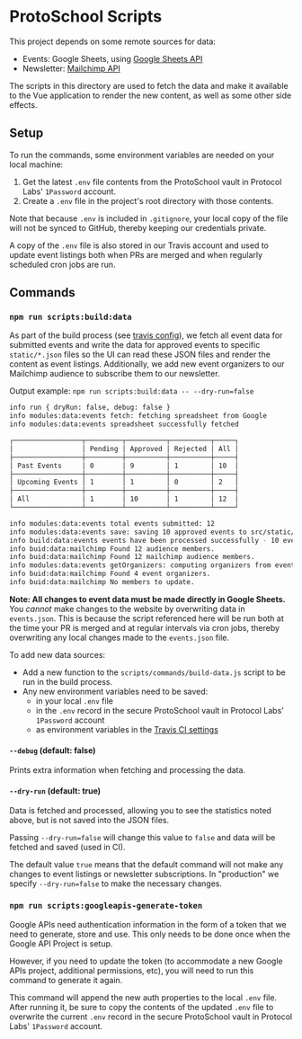 # ProtoSchool Scripts

This project depends on some remote sources for data:

- Events: Google Sheets, using [Google Sheets API](https://developers.google.com/sheets/api/reference/rest/v4/spreadsheets.values/get)
- Newsletter: [Mailchimp API](https://mailchimp.com/developer/)

The scripts in this directory are used to fetch the data and make it available to the Vue application to render the new content, as well as some other side effects.

## Setup

To run the commands, some environment variables are needed on your local machine:

1.  Get the latest `.env` file contents from the ProtoSchool vault in Protocol Labs' `1Password` account.
2.  Create a `.env` file in the project's root directory with those contents.

Note that because `.env` is included in `.gitignore`, your local copy of the file will not be synced to GitHub, thereby keeping our credentials private.

A copy of the `.env` file is also stored in our Travis account and used to update event listings both when PRs are merged and when regularly scheduled cron jobs are run.

## Commands

### `npm run scripts:build:data`

As part of the build process (see [travis config](../.travis.yml)), we fetch all event data for submitted events and write the data for approved events to specific `static/*.json` files so the UI can read these JSON files and render the content as event listings. Additionally, we add new event organizers to our Mailchimp audience to subscribe them to our newsletter.

Output example: `npm run scripts:build:data -- --dry-run=false`

```bash
info run { dryRun: false, debug: false }
info modules:data:events fetch: fetching spreadsheet from Google
info modules:data:events spreadsheet successfully fetched

┌─────────────────┬─────────┬──────────┬──────────┬─────┐
│                 │ Pending │ Approved │ Rejected │ All │
├─────────────────┼─────────┼──────────┼──────────┼─────┤
│ Past Events     │ 0       │ 9        │ 1        │ 10  │
├─────────────────┼─────────┼──────────┼──────────┼─────┤
│ Upcoming Events │ 1       │ 1        │ 0        │ 2   │
├─────────────────┼─────────┼──────────┼──────────┼─────┤
│ All             │ 1       │ 10       │ 1        │ 12  │
└─────────────────┴─────────┴──────────┴──────────┴─────┘

info modules:data:events total events submitted: 12
info modules:data:events save: saving 10 approved events to src/static/events.json
info build:data:events events have been processed successfully - 10 events saved
info buid:data:mailchimp Found 12 audience members.
info buid:data:mailchimp Found 12 mailchimp audience members.
info modules:data:events getOrganizers: computing organizers from events list.
info buid:data:mailchimp Found 4 event organizers.
info buid:data:mailchimp No members to update.
```

**Note: All changes to event data must be made directly in Google Sheets.** You _cannot_ make changes to the website by overwriting data in `events.json`. This is because the script referenced here will be run both at the time your PR is merged and at regular intervals via cron jobs, thereby overwriting any local changes made to the `events.json` file.

To add new data sources:

- Add a new function to the `scripts/commands/build-data.js` script to be run in the build process.
- Any new environment variables need to be saved:
    -  in your local `.env` file
    -  in the `.env` record in the secure ProtoSchool vault in Protocol Labs' `1Password` account
    -  as environment variables in the [Travis CI settings](https://travis-ci.org/ProtoSchool/protoschool.github.io/settings)

#### `--debug` (default: false)

Prints extra information when fetching and processing the data.

#### `--dry-run` (default: true)

Data is fetched and processed, allowing you to see the statistics noted above, but is not saved into the JSON files.

Passing `--dry-run=false` will change this value to `false` and data will be fetched and saved (used in CI).

The default value `true` means that the default command will not make any changes to event listings or newsletter subscriptions. In "production" we specify `--dry-run=false` to make the necessary changes.


### `npm run scripts:googleapis-generate-token`

Google APIs need authentication information in the form of a token that we need to generate, store and use.
This only needs to be done once when the Google API Project is setup.

However, if you need to update the token (to accommodate a new Google APIs project, additional permissions, etc), you will need to run this command to generate it again.

This command will append the new auth properties to the local `.env` file. After running it, be sure to copy the contents of the updated `.env` file to overwrite the current `.env` record in the secure ProtoSchool vault in Protocol Labs' `1Password` account.
